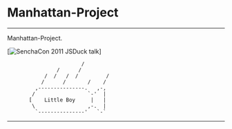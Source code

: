 Manhattan-Project
=================

************************************************************
Manhattan-Project.

[<img src="http://b.vimeocdn.com/ts/227/178/227178682_200.jpg" alt="SenchaCon 2011 JSDuck talk" />]






                            /
                    /      /
                /  /   /  /         /
               /      /       /    /
             ,---------------.   ,-,
            /                 `-'  |
           [    Little Boy     |   |
            \                 ,-.  |
             `---------------'   `-`

**************************************************

